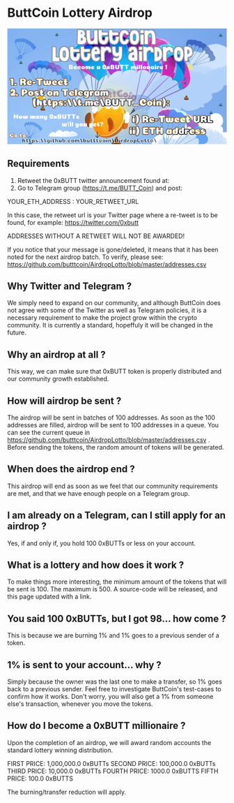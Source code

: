 # ButtCoin Lottery Airdrop

![alt text](https://raw.githubusercontent.com/butttcoin/AirdropLotto/master/airdrop3a.png)


## Requirements
1. Retweet the 0xBUTT twitter announcement found at:
2. Go to Telegram group (https://t.me/BUTT_Coin) and post:

YOUR_ETH_ADDRESS : YOUR_RETWEET_URL

In this case, the retweet url is your Twitter page where a re-tweet is to be found, for example:
https://twitter.com/0xbutt

ADDRESSES WITHOUT A RETWEET WILL NOT BE AWARDED!


If you notice that your message is gone/deleted, it means that it has been noted for the next airdrop batch. 
To verify, please see: https://github.com/butttcoin/AirdropLotto/blob/master/addresses.csv


## Why Twitter and Telegram ?
We simply need to expand on our community, and although ButtCoin does not agree with some of the Twitter as well as Telegram policies, it is a necessary requirement to make the project grow within the crypto community. It is currently a standard, hopeffuly it will be changed in the future.

## Why an airdrop at all ?
This way, we can make sure that 0xBUTT token is properly distributed and our community growth established.

## How will airdrop be sent ?
The airdrop will be sent in batches of 100 addresses. As soon as the 100 addresses are filled, airdrop will be sent to 100 addresses in a queue. You can see the current queue in https://github.com/butttcoin/AirdropLotto/blob/master/addresses.csv .
Before sending the tokens, the random amount of tokens will be generated.

## When does the airdrop end ?
This airdrop will end as soon as we feel that our community requirements are met, and that we have enough people on a Telegram group.

## I am already on a Telegram, can I still apply for an airdrop ?
Yes, if and only if, you hold 100 0xBUTTs or less on your account.

## What is a lottery and how does it work ?
To make things more interesting, the minimum amount of the tokens that will be sent is 100. The maximum is 500. A source-code will be released, and this page updated with a link.

## You said 100 0xBUTTs, but I got 98... how come ?
This is because we are burning 1% and 1% goes to a previous sender of a token.

## 1% is sent to your account... why ?
Simply because the owner was the last one to make a transfer, so 1% goes back to a previous sender. Feel free to investigate ButtCoin's test-cases to confirm how it works. Don't worry, you will also get a 1% from someone else's transaction, whenever you move the tokens.

## How do I become a 0xBUTT millionaire ?
Upon the completion of an airdrop, we will award random accounts the standard lottery winning distribution. 

FIRST PRICE: 1,000,000.0 0xBUTTs
SECOND PRICE: 100,000.0 0xBUTTs
THIRD PRICE: 10,000.0 0xBUTTs
FOURTH PRICE: 1000.0 0xBUTTS
FIFTH PRICE: 100.0 0xBUTTS

The burning/transfer reduction will apply.
